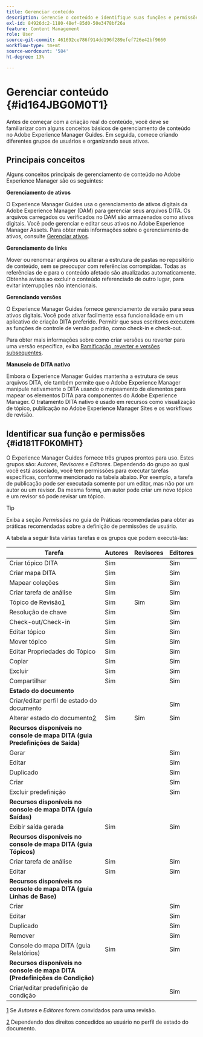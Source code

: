 ```yaml
---
title: Gerenciar conteúdo
description: Gerencie o conteúdo e identifique suas funções e permissões no AEM Guides. Saiba mais sobre os principais conceitos de gerenciamento de conteúdo e trabalho com perfis globais ou de nível de pasta.
exl-id: 84926dc2-1180-48ef-85d0-50e3478bf26a
feature: Content Management
role: User
source-git-commit: 461692ce786f914dd196f289efef726e42bf9660
workflow-type: tm+mt
source-wordcount: '584'
ht-degree: 13%

---
```


# Gerenciar conteúdo {#id164JBG0M0T1}

Antes de começar com a criação real do conteúdo, você deve se familiarizar com alguns conceitos básicos de gerenciamento de conteúdo no Adobe Experience Manager Guides. Em seguida, comece criando diferentes grupos de usuários e organizando seus ativos.

## Principais conceitos

Alguns conceitos principais de gerenciamento de conteúdo no Adobe Experience Manager são os seguintes:

**Gerenciamento de ativos**

O Experience Manager Guides usa o gerenciamento de ativos digitais da Adobe Experience Manager \(DAM\) para gerenciar seus arquivos DITA. Os arquivos carregados ou verificados no DAM são armazenados como ativos digitais. Você pode gerenciar e editar seus ativos no Adobe Experience Manager Assets. Para obter mais informações sobre o gerenciamento de ativos, consulte [Gerenciar ativos](https://experienceleague.adobe.com/docs/experience-manager-cloud-service/content/assets/manage/manage-digital-assets.html?lang=pt-BR).

**Gerenciamento de links**

Mover ou renomear arquivos ou alterar a estrutura de pastas no repositório de conteúdo, sem se preocupar com referências corrompidas. Todas as referências de e para o conteúdo afetado são atualizadas automaticamente. Obtenha avisos ao excluir o conteúdo referenciado de outro lugar, para evitar interrupções não intencionais.

**Gerenciando versões**

O Experience Manager Guides fornece gerenciamento de versão para seus ativos digitais. Você pode ativar facilmente essa funcionalidade em um aplicativo de criação DITA preferido. Permitir que seus escritores executem as funções de controle de versão padrão, como check-in e check-out.

Para obter mais informações sobre como criar versões ou reverter para uma versão específica, exiba [Ramificação, reverter e versões subsequentes](web-editor-preview-topics.md#branch-revert-and-subsequent-versioning).

**Manuseio de DITA nativo**

Embora o Experience Manager Guides mantenha a estrutura de seus arquivos DITA, ele também permite que o Adobe Experience Manager manipule nativamente o DITA usando o mapeamento de elementos para mapear os elementos DITA para componentes do Adobe Experience Manager. O tratamento DITA nativo é usado em recursos como visualização de tópico, publicação no Adobe Experience Manager Sites e os workflows de revisão.

## Identificar sua função e permissões {#id181TF0K0MHT}

O Experience Manager Guides fornece três grupos prontos para uso. Estes grupos são: *Autores*, *Revisores* e *Editores*. Dependendo do grupo ao qual você está associado, você tem permissões para executar tarefas específicas, conforme mencionado na tabela abaixo. Por exemplo, a tarefa de publicação pode ser executada somente por um editor, mas não por um autor ou um revisor. Da mesma forma, um autor pode criar um novo tópico e um revisor só pode revisar um tópico.

>[!TIP]
>
> Exiba a seção *Permissões* no guia de Práticas recomendadas para obter as práticas recomendadas sobre a definição de permissões de usuário.

A tabela a seguir lista várias tarefas e os grupos que podem executá-las:

| Tarefa | Autores | Revisores | Editores |
|----|-------|---------|----------|
| Criar tópico DITA | Sim |   | Sim |
| Criar mapa DITA | Sim |   | Sim |
| Mapear coleções | Sim |   | Sim |
| Criar tarefa de análise | Sim |   | Sim |
| Tópico de Revisão[1](#fntarg_1) | Sim | Sim | Sim |
| Resolução de chave | Sim |   | Sim |
| Check-out/Check-in | Sim |   | Sim |
| Editar tópico | Sim |   | Sim |
| Mover tópico | Sim |   | Sim |
| Editar Propriedades do Tópico | Sim |   | Sim |
| Copiar | Sim |   | Sim |
| Excluir | Sim |   | Sim |
| Compartilhar | Sim |   | Sim |
| **Estado do documento** |
| Criar/editar perfil de estado do documento |   |   | Sim |
| Alterar estado do documento[2](#fntarg_2) | Sim | Sim | Sim |
| **Recursos disponíveis no console de mapa DITA \(guia Predefinições de Saída\)** |
| Gerar |   |   | Sim |
| Editar |   |   | Sim |
| Duplicado |   |   | Sim |
| Criar |   |   | Sim |
| Excluir predefinição |   |   | Sim |
| **Recursos disponíveis no console de mapa DITA \(guia Saídas\)** |
| Exibir saída gerada | Sim |   | Sim |
| **Recursos disponíveis no console de mapa DITA \(guia Tópicos\)** |
| Criar tarefa de análise | Sim |   | Sim |
| Editar | Sim |   | Sim |
| **Recursos disponíveis no console de mapa DITA \(guia Linhas de Base\)** |
| Criar |   |   | Sim |
| Editar |   |   | Sim |
| Duplicado |   |   | Sim |
| Remover |   |   | Sim |
| Console do mapa DITA \(guia Relatórios\) | Sim |   | Sim |
| **Recursos disponíveis no console de mapa DITA \(Predefinições de Condição\)** |
| Criar/editar predefinição de condição |   |   | Sim |

[1](#fnsrc_1) Se *Autores* e *Editores* forem convidados para uma revisão.

[2](#fnsrc_2) Dependendo dos direitos concedidos ao usuário no perfil de estado do documento.
